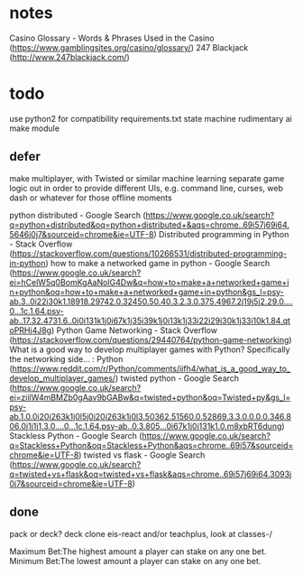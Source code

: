 
# notes

Casino Glossary - Words & Phrases Used in the Casino (https://www.gamblingsites.org/casino/glossary/)
247 Blackjack (http://www.247blackjack.com/)

# todo

use python2 for compatibility
requirements.txt
state machine
rudimentary ai
make module

## defer

make multiplayer, with Twisted or similar
machine learning
separate game logic out in order to provide different UIs, e.g. command line, curses, web
dash or whatever for those offline moments


python distributed - Google Search (https://www.google.co.uk/search?q=python+distributed&oq=python+distributed+&aqs=chrome..69i57j69i64.5646j0j7&sourceid=chrome&ie=UTF-8)
Distributed programming in Python - Stack Overflow (https://stackoverflow.com/questions/10266531/distributed-programming-in-python)
how to make a networked game in python - Google Search (https://www.google.co.uk/search?ei=hCelW5q0BomKgAaNoIG4Dw&q=how+to+make+a+networked+game+in+python&oq=how+to+make+a+networked+game+in+python&gs_l=psy-ab.3..0i22i30k1.18918.29742.0.32450.50.40.3.2.3.0.375.4967.2j19j5j2.29.0....0...1c.1.64.psy-ab..17.32.4731.6..0j0i131k1j0i67k1j35i39k1j0i13k1j33i22i29i30k1j33i10k1.84.qtoPRHj4J8g)
Python Game Networking - Stack Overflow (https://stackoverflow.com/questions/29440764/python-game-networking)
What is a good way to develop multiplayer games with Python? Specifically the networking side... : Python (https://www.reddit.com/r/Python/comments/iifh4/what_is_a_good_way_to_develop_multiplayer_games/)
twisted python - Google Search (https://www.google.co.uk/search?ei=ziilW4mBMZb0gAav9bGABw&q=twisted+python&oq=Twisted+py&gs_l=psy-ab.1.0.0i20i263k1j0l5j0i20i263k1j0l3.50362.51560.0.52869.3.3.0.0.0.0.346.806.0j1j1j1.3.0....0...1c.1.64.psy-ab..0.3.805...0i67k1j0i131k1.0.m8xbRT6dung)
Stackless Python - Google Search (https://www.google.co.uk/search?q=Stackless+Python&oq=Stackless+Python&aqs=chrome..69i57&sourceid=chrome&ie=UTF-8)
twisted vs flask - Google Search (https://www.google.co.uk/search?q=twisted+vs+flask&oq=twisted+vs+flask&aqs=chrome..69i57j69i64.3093j0j7&sourceid=chrome&ie=UTF-8)

## done

pack or deck? deck
clone eis-react and/or teachplus, look at classes-/

Maximum Bet:The highest amount a player can stake on any one bet.
Minimum Bet:The lowest amount a player can stake on any one bet.
